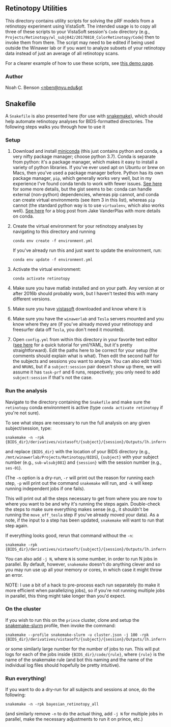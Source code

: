 ## Retinotopy Utilities

This directory contains utility scripts for solving the pRF models
from a retinotopy experiment using VistaSoft. The intended usage is to
copy all three of these scripts to your VistaSoft session's `Code`
directory (e.g.,
`Projects/Retinotopy/wl_subj042/20170810_ColorRetinotopy/Code`) then
to invoke them from there. The script may need to be edited if being
used outside the Winawer lab or if you want to analyze subsets of your
retinotopy data instead of just an average of all retinotopy scans.

For a clearer example of how to use these scripts, see [this demo
page](https://noahbenson.github.io/Retinotopy-Tutorial/).

### Author

Noah C. Benson [&lt;nben@nyu.edu&gt](mailto:nben@nyu.edu)

## Snakefile

A `Snakefile` is also presented here (for use with
[snakemake](https://snakemake.readthedocs.io/en/stable/)), which
should help automate retinotopy analyses for BIDS-formatted
directories. The following steps walks you through how to use it

### Setup

1. Download and install [miniconda](https://conda.io/miniconda.html)
   (this just contains python and conda, a very nifty package manager;
   choose python 3.7). Conda is separate from python: it's a package
   manager, which makes it easy to install a variety of python
   libraries. If you've ever used apt on Ubuntu or brew on Macs, then
   you've used a package manager before. Python has its own package
   manager, `pip`, which generally works very well, but in my
   experience I've found conda tends to work with fewer issues. [See
   here](https://stackoverflow.com/questions/20994716/what-is-the-difference-between-pip-and-conda)
   for some more details, but the gist seems to be: conda can handle
   external (non-python) dependencies, whereas pip cannot, and conda
   can create virtual environments (see item 3 in this list), whereas
   `pip` cannot (the standard python way is to use `virtualenv`, which
   also works well). [See
   here](https://jakevdp.github.io/blog/2016/08/25/conda-myths-and-misconceptions/)
   for a blog post from Jake VanderPlas with more details on conda.
2. Create the virtual environment for your retinotopy analyses by
   navigating to this directory and running
   
   ```
   conda env create -f environment.yml
   ```

	If you've already run this and just want to update the
    environment, run:
	
   ```
   conda env update -f environment.yml
   ```
3. Activate the virtual environment:

   ```
   conda activate retinotopy
   ```
4. Make sure you have matlab installed and on your path. Any version
   at or after 2016b should probably work, but I haven't tested this
   with many different versions.
5. Make sure you have
   [vistasoft](https://github.com/vistalab/vistasoft) downloaded and
   know where it is
6. Make sure you have the `winawerlab` and `Tesla` servers mounted and
   you know where they are (if you've already moved your retinotopy
   and freesurfer data off `Tesla`, you don't need it mounted).
7. Open `config.yml` from within this directory in your favorite text
   editor ([see here](https://gettaurus.org/docs/YAMLTutorial/) for a
   quick tutorial for yml/YAML, but it's pretty straightforward). Edit
   the paths here to be correct for your setup (the comments should
   explain what is what). Then edit the second half for the subjects
   and sessions you want to analyze. You can also edit `TASKS` and
   `NRUNS`, but if a `subject:session` pair doesn't show up there, we
   will assume it has `task-prf` and 6 runs, respectively; you only
   need to add `subject:session` if that's not the case.

### Run the analysis

Navigate to the directory containing the `Snakefile` and make sure the
`retinotopy` conda environment is active (type `conda activate
retinotopy` if you're not sure).

To see what steps are necessary to run the full analysis on any given
subject/session, type:

```
snakemake -n -rpk {BIDS_dir}/derivatives/vistasoft/{subject}/{session}/Outputs/lh.inferred_eccen.mgz
```

and replace `{BIDS_dir}` with the location of your BIDS directory
(e.g., `/mnt/winawerlab/Projects/Retinotopy/BIDS`), `{subject}` with
your subject number (e.g., `sub-wlsubj081`) and `{session}` with the
session number (e.g., `ses-01`).

(The `-n` option is a dry-run, `-r` will print out the reason for
running each step, `-p` will print out the command `snakemake` will
run, and `-k` will keep running independent jobs if one fails).

This will print out all the steps necessary to get from where you are
now to where you want to be and why it's running the steps
again. Double-check the steps to make sure everything makes sense
(e.g., it shouldn't be running the `move_off_tesla` step if you've
already moved your data). As a note, if the input to a step has been
updated, `snakemake` will want to run that step again.

If everything looks good, rerun that command without the `-n`:

```
snakemake -rpk {BIDS_dir}/derivatives/vistasoft/{subject}/{session}/Outputs/lh.inferred_eccen.mgz
```

You can also add `-j N`, where `N` is some number, in order to run N
jobs in parallel. By default, however, `snakemake` doesn't do anything
clever and so you may run use up all your memory or cores, in which
case it might throw an error. 

NOTE: I use a bit of a hack to pre-process each run separately (to
make it more efficient when parallelizing jobs), so if you're not
running multiple jobs in parallel, this thing might take longer than
you'd expect.

### On the cluster

If you wish to run this on the `prince` cluster, clone and setup the
[snakemake-slurm](https://github.com/billbrod/snakemake-slurm)
profile, then invoke the command:


```
snakemake --profile snakemake-slurm -u cluster.json -j 100 -rpk {BIDS_dir}/derivatives/vistasoft/{subject}/{session}/Outputs/lh.inferred_eccen.mgz
```

or some similarly large number for the number of jobs to run. This
will put logs for each of the jobs inside `{BIDS_dir}/code/{rule}`,
where `{rule}` is the name of the snakemake rule (and bot this naming
and the name of the individual log files should hopefully be pretty
intuitive).

### Run everything!

If you want to do a dry-run for all subjects and sessions at once, do
the following:

```
snakemake -n -rpk bayesian_retinotopy_all
```

(and similarly remove `-n` to do the actual thing, add `-j N` for
multiple jobs in parallel, make the necessary adjustments to run it on
prince, etc.)
